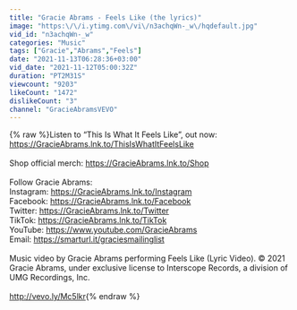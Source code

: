 ```yaml
---
title: "Gracie Abrams - Feels Like (the lyrics)"
image: "https:\/\/i.ytimg.com\/vi\/n3achqWn-_w\/hqdefault.jpg"
vid_id: "n3achqWn-_w"
categories: "Music"
tags: ["Gracie","Abrams","Feels"]
date: "2021-11-13T06:28:36+03:00"
vid_date: "2021-11-12T05:00:32Z"
duration: "PT2M31S"
viewcount: "9203"
likeCount: "1472"
dislikeCount: "3"
channel: "GracieAbramsVEVO"
---
```

{% raw %}Listen to “This Is What It Feels Like”, out now: <a rel="nofollow" target="blank" href="https://GracieAbrams.lnk.to/ThisIsWhatItFeelsLike">https://GracieAbrams.lnk.to/ThisIsWhatItFeelsLike</a><br /> <br />Shop official merch: <a rel="nofollow" target="blank" href="https://GracieAbrams.lnk.to/Shop">https://GracieAbrams.lnk.to/Shop</a><br /> <br />Follow Gracie Abrams:<br />Instagram: <a rel="nofollow" target="blank" href="https://GracieAbrams.lnk.to/Instagram">https://GracieAbrams.lnk.to/Instagram</a><br />Facebook: <a rel="nofollow" target="blank" href="https://GracieAbrams.lnk.to/Facebook">https://GracieAbrams.lnk.to/Facebook</a><br />Twitter: <a rel="nofollow" target="blank" href="https://GracieAbrams.lnk.to/Twitter">https://GracieAbrams.lnk.to/Twitter</a><br />TikTok: <a rel="nofollow" target="blank" href="https://GracieAbrams.lnk.to/TikTok">https://GracieAbrams.lnk.to/TikTok</a><br />YouTube: <a rel="nofollow" target="blank" href="https://www.youtube.com/GracieAbrams">https://www.youtube.com/GracieAbrams</a><br />Email: <a rel="nofollow" target="blank" href="https://smarturl.it/graciesmailinglist">https://smarturl.it/graciesmailinglist</a><br /><br />Music video by Gracie Abrams performing Feels Like (Lyric Video). © 2021 Gracie Abrams, under exclusive license to Interscope Records, a division of UMG Recordings, Inc.<br /><br /><a rel="nofollow" target="blank" href="http://vevo.ly/Mc5lkr">http://vevo.ly/Mc5lkr</a>{% endraw %}
